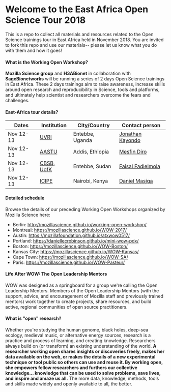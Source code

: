 # Welcome to the East Africa Open Science Tour 2018

This is a repo to collect all materials and resources related to the Open Science trainings tour in East Africa held in November 2018.  You are invited to fork this repo and use our materials-- please let us know what you do with them and how it goes!


#### What is the Working Open Workshop?

**Mozilla Science group** and **H3ABionet** in collaboration with **SageBionetworks** will be running a series of 2 days Open Science trainings in East Africa. 
These 2 days trainings aim to raise awareness, increase skills around open research and reproducibility in Science, tools and platforms,  and ultimately help scientist and researchers overcome the fears and challenges. 

#### East-Africa tour details?

| Dates | Institution | City/Country |Contact person |
| ------------- | ------------- |------------- |------------- |
| Nov 12-13 | [UVRI]()|Entebbe, Uganda|[Jonathan Kayondo](jkayondo@gmail.com)| 
| Nov 12-13 | [AASTU]()|Addis, Ethiopia|[Mesfin Diro](http://mesfin.diro@aau.edu.et )| 
| Nov 12-13 | [CBSB, UofK]()|Entebbe, Sudan|[Faisal Fadlelmola](faisal.mohamed@hotmail.com)| 
| Nov 12-13 | [ICIPE]()|Nairobi, Kenya|[Daniel Masiga]()| 



#### Detailed schedule



Browse the details of our preceding Working Open Workshops organized by Mozilla Science here:

* Berlin: http://mozillascience.github.io/working-open-workshop/
* Montreal: https://mozillascience.github.io/WOW-2017/
* Austin: https://mozillafoundation.github.io/atxwow0517/
* Portland: https://daniellecrobinson.github.io/mini-wow-pdx/
* Boston: https://mozillascience.github.io/WOW-Boston/
* Kansas City: https://mozillascience.github.io/WOW-Kansas/
* Cape Town: https://mozillascience.github.io/WOW-SA/
* Paris: https://mozillascience.github.io/WOW-Pasteur/

#### Life After WOW: The Open Leadership Mentors

WOW was designed as a springboard for a group we're calling the Open Leadership Mentors. Members of the Open Leadership Mentors (with the support, advice, and encouragement of Mozilla staff and previously trained mentors) work together to create projects, share resources, and build active, regional communities of open source practitioners. 

#### What is "open" research?

Whether you're studying the human genome, black holes, deep-sea ecology, medieval music, or alternative energy sources, research is a practice and process of learning, and creating knowledge. Researchers always build on (or transform) an existing understanding of the world. **A researcher working open shares insights or discoveries freely, makes her data available on the web, or makes the details of a new experimental technique or tool public so others can use and reuse it. By working open, she empowers fellow researchers and furthers our collective knowledge... knowledge that can be used to solve problems, save lives, and inspire and amaze us all.** The more data, knowledge, methods, tools and skills made widely and openly available to all, the better.  
